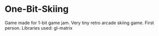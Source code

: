 # One-Bit-Skiing
Game made for 1-bit game jam. Very tiny retro arcade skiing game. First person.
Libraries used: gl-matrix

